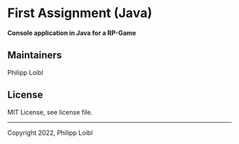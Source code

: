 # First Assignment (Java)

**Console application in Java for a RP-Game**


## Maintainers

Philipp Loibl

## License

MIT License, see license file.

---

Copyright 2022, Philipp Loibl

